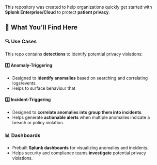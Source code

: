 
This repository was created to help organizations quickly get started with **Splunk Enterprise/Cloud** to protect **patient privacy**.

## 📌 What You'll Find Here

### 🔍 Use Cases
This repo contains **detections** to identify potential privacy violations:

#### **1️⃣ Anomaly-Triggering**
- Designed to **identify anomalies** based on searching and correlating logs/events.
- Helps to surface behaviour that 

#### **2️⃣ Incident-Triggering**
- Designed to **correlate anomalies into group them into incidents**.
- Helps generate **actionable alerts** when multiple anomalies indicate a breach or policy violation.

### 📊 Dashboards
- Prebuilt **Splunk dashboards** for visualizing anomalies and incidents.
- Helps security and compliance teams **investigate** potential privacy violations.


